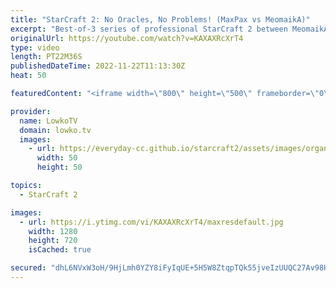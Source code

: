 ```yaml
---
title: "StarCraft 2: No Oracles, No Problems! (MaxPax vs MeomaikA)"
excerpt: "Best-of-3 series of professional StarCraft 2 between MeomaikA (Zerg) and MaxPax (Protoss). This is a very interesting series of Zerg versus Protoss as not only do these games take place on new maps, both players decide to pick unique strategies that we don't commonly see in StarCraft 2.  Support my work"
originalUrl: https://youtube.com/watch?v=KAXAXRcXrT4
type: video
length: PT22M36S
publishedDateTime: 2022-11-22T11:13:30Z
heat: 50

featuredContent: "<iframe width=\"800\" height=\"500\" frameborder=\"0\" src=\"https://www.youtube.com/embed/KAXAXRcXrT4\" allow=\"accelerometer; autoplay; encrypted-media; gyroscope; picture-in-picture\" allowfullscreen></iframe>"

provider:
  name: LowkoTV
  domain: lowko.tv
  images:
    - url: https://everyday-cc.github.io/starcraft2/assets/images/organizations/lowko.tv-50x50.jpg
      width: 50
      height: 50

topics:
  - StarCraft 2

images:
  - url: https://i.ytimg.com/vi/KAXAXRcXrT4/maxresdefault.jpg
    width: 1280
    height: 720
    isCached: true

secured: "dhL6NVxW3oH/9HjLmh0YZY8iFyIqUE+5H5W8ZtqpTQk55jveIzUUQC27Av98Huei7i8R36QIYwUszX5/6EpMHdbnbs0F33P5ZwzDqeKF/05v3+1QDnDvLzMQALJ+TorgwjpG5KV3a0+dBCxLMxO7vvlBJgwyRqt1P8vXQvXMEr8T7odgRajs7kzmtAFWL5kbO6Nss+kLsNRcg2nmg/W+1kRGkrFToJ5CSfAoZ6vQzEkp2R2tSrBbu0Hv9GPEow/uKASiW813shdOqSZYJs/fSgl4w5wA1GFlPHOavTuygiTIaOQgsN40MZOGXoAO5qLwmi6pNGFYofRXNZuyxvWS6U58EjeYGdFPr/XsL9q3ptDTVsJAZqXlWYOk7fH3WT2jE6qEN0Ja5LScWjFJZTMR2Ea7UZtK/5bvrSubtAirKZs=;6xXJ2E0rGMo2nrcBqGfhvg=="
---
```


